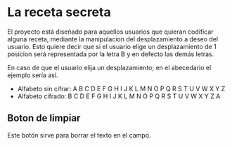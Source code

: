 # La receta secreta

El proyecto está diseñado para aquellos usuarios que quieran codificar alguna receta, mediante la manipulacion del desplazamiento a deseo del usuario. Esto quiere decir que si el usuario elige un desplazamiento de 1 posicion será representada por la letra B y en defecto las demás letras.

En caso de que el usuario elija un desplazamiento; en el abecedario el ejemplo sería así.
* Alfabeto sin cifrar: A B C D E F G H I J K L M N O P Q R S T U V W X Y Z
* Alfabeto cifrado: B C D E F G H I J K L M N O P Q R S T U V W X Y Z A

## Boton de limpiar

Este botón sirve para borrar el texto en el campo.
